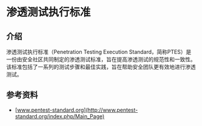 # 渗透测试执行标准

## 介绍

渗透测试执行标准（Penetration Testing Execution Standard，简称PTES）是一份由安全社区共同制定的渗透测试标准，旨在提高渗透测试的规范性和一致性。该标准包括了一系列的测试步骤和最佳实践，旨在帮助安全团队更有效地进行渗透测试。

## 参考资料

- [www.pentest-standard.org](http://www.pentest-standard.org/index.php/Main_Page)
